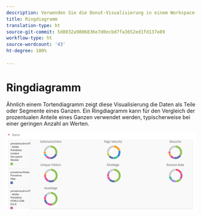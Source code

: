 ```yaml
---
description: Verwenden Sie die Donut-Visualisierung in einem Workspace-Projekt.
title: Ringdiagramm
translation-type: ht
source-git-commit: 5d8032a9806836e7d0ecbd7fa3652ed1fd137e89
workflow-type: ht
source-wordcount: '43'
ht-degree: 100%

---
```



# Ringdiagramm

Ähnlich einem Tortendiagramm zeigt diese Visualisierung die Daten als Teile oder Segmente eines Ganzen. Ein Ringdiagramm kann für den Vergleich der prozentualen Anteile eines Ganzen verwendet werden, typischerweise bei einer geringen Anzahl an Werten.

![](assets/donut.png)

